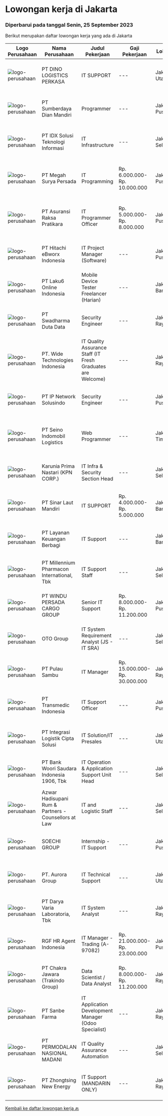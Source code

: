 
  # Lowongan kerja di Jakarta

  ### Diperbarui pada tanggal Senin, 25 September 2023

  Berikut merupakan daftar lowongan kerja yang ada di Jakarta

  |Logo Perusahaan | Nama Perusahaan | Judul Pekerjaan | Gaji Pekerjaan | Lokasi | Deskripsi | Tanggal diunggah | Pranala |
  | -------------- | --------------- | --------------- | --------- | --------- | -------------- | ------- | ----------- |
  |![logo-perusahaan](https://image-service-cdn.seek.com.au/fbef53c2d33171876fe17f3795c9cdfabc4b3cf6/ee4dce1061f3f616224767ad58cb2fc751b8d2dc)|PT DINO LOGISTICS PERKASA|IT SUPPORT|---|Jakarta Utara|Requirement : Minimum Diploma, maximum S1 degree (Information of Technology or other related Major). Basic networking skill: routing, TCP/IP. Computer...|Jumat, 22 September 2023|https://www.jobstreet.co.id/id/job/it-support-4478677?token=0~89af0214-3146-40c8-8db8-3b412e0d90ac&sectionRank=1&jobId=jobstreet-id-job-4478677|
|![logo-perusahaan](https://image-service-cdn.seek.com.au/bcc45aa12818caa75e12cd365046b55051c4fd85/ee4dce1061f3f616224767ad58cb2fc751b8d2dc)|PT Sumberdaya Dian Mandiri|Programmer|---|Jakarta Pusat|Persyaratan: Pendidikan minimal S-1 / D-3 Teknik Informatika. Pengalaman kerja minimal 2 tahun di bidang programming. Memahami dan menguasai bahasa...|Minggu, 24 September 2023|https://www.jobstreet.co.id/id/job/programmer-4479046?token=0~89af0214-3146-40c8-8db8-3b412e0d90ac&sectionRank=2&jobId=jobstreet-id-job-4479046|
|![logo-perusahaan](https://image-service-cdn.seek.com.au/f3a0e4d0c399304461931bf2696357285b40eddd/ee4dce1061f3f616224767ad58cb2fc751b8d2dc)|PT IDX Solusi Teknologi Informasi|IT Infrastructure|---|Jakarta Selatan|Key Responsibilities : Support routine/project work in information technology area Helpdesk for Securities Company Support for non-functional testing...|Rabu, 20 September 2023|https://www.jobstreet.co.id/id/job/it-infrastructure-4475294?token=0~89af0214-3146-40c8-8db8-3b412e0d90ac&sectionRank=3&jobId=jobstreet-id-job-4475294|
|![logo-perusahaan](https://image-service-cdn.seek.com.au/cae32d9da2a9d4ad20b93a75417850c8d00c7f8b/ee4dce1061f3f616224767ad58cb2fc751b8d2dc)|PT Megah Surya Persada|IT Programming|Rp. 6.000.000-Rp. 10.000.000|Jakarta Pusat|Menguasai Pemograman Laravel CSS JavaScript VueJS C# Menguasai Database MySQL PostgreSQL Pernah Membuat plikasi Android IOS Memahami OS OS Linux...|Kamis, 21 September 2023|https://www.jobstreet.co.id/id/job/it-programming-4477270?token=0~89af0214-3146-40c8-8db8-3b412e0d90ac&sectionRank=4&jobId=jobstreet-id-job-4477270|
|![logo-perusahaan](https://image-service-cdn.seek.com.au/ab437e194a7172ee3a14be92eb0107cae15ec506/ee4dce1061f3f616224767ad58cb2fc751b8d2dc)|PT Asuransi Raksa Pratikara|IT Programmer Officer|Rp. 5.000.000-Rp. 8.000.000|Jakarta Pusat|We are looking for young and talented fresh graduates to become one of our IT Programmer.Requirements : S1 Fresh graduate from reputable university...|Kamis, 21 September 2023|https://www.jobstreet.co.id/id/job/it-programmer-officer-4476760?token=0~89af0214-3146-40c8-8db8-3b412e0d90ac&sectionRank=5&jobId=jobstreet-id-job-4476760|
|![logo-perusahaan](https://image-service-cdn.seek.com.au/91767cd2c5731e05e658f7d8fd7d328273e8badb/ee4dce1061f3f616224767ad58cb2fc751b8d2dc)|PT Hitachi eBworx Indonesia|IT Project Manager (Software)|---|Jakarta Pusat|Responsibilities: Manages the day-to-day operational and tactical aspects of end-to-end full implementation project. Create and executes project work...|Jumat, 22 September 2023|https://www.jobstreet.co.id/id/job/it-project-manager-software-4478478?token=0~89af0214-3146-40c8-8db8-3b412e0d90ac&sectionRank=6&jobId=jobstreet-id-job-4478478|
|![logo-perusahaan](https://image-service-cdn.seek.com.au/59d3ee3cb9cd4d8e976e2b12297730eb2e903503/ee4dce1061f3f616224767ad58cb2fc751b8d2dc)|PT Laku6 Online Indonesia|Mobile Device Tester Freelancer (Harian)|---|Jakarta Barat|Kami mencari pekerja lepas (freelance) harian untuk pekerjaan sebagai berikut: Menguji kualitas handphone Memastikan kualitas handphone sesuai dengan...|Minggu, 24 September 2023|https://www.jobstreet.co.id/id/job/mobile-device-tester-freelancer-harian-4479035?token=0~89af0214-3146-40c8-8db8-3b412e0d90ac&sectionRank=7&jobId=jobstreet-id-job-4479035|
|![logo-perusahaan](https://image-service-cdn.seek.com.au/0f683dc67275bb803453d1e92fb7cd7b12b824b6/ee4dce1061f3f616224767ad58cb2fc751b8d2dc)|PT Swadharma Duta Data|Security Engineer|---|Jakarta Raya|S1 Jurusan/Prodi Teknik Komputer/ Teknik Informatika (Wajib) Waktu kerja Shift (sesuai dengan jadwal yang ditentukan) Bersedia ditempatkan Palembang...|Kamis, 21 September 2023|https://www.jobstreet.co.id/id/job/security-engineer-4476756?token=0~89af0214-3146-40c8-8db8-3b412e0d90ac&sectionRank=8&jobId=jobstreet-id-job-4476756|
|![logo-perusahaan](https://image-service-cdn.seek.com.au/c799b5a77c836961daffa0a3a95db18757ab385b/ee4dce1061f3f616224767ad58cb2fc751b8d2dc)|PT. Wide Technologies Indonesia|IT Quality Assurance Staff (IT Fresh Graduates are Welcome)|---|Jakarta Raya|Responsibilities Review requirements, specifications and technical design documents to provide timely and meaningful feedback Create detailed,...|Rabu, 20 September 2023|https://www.jobstreet.co.id/id/job/it-quality-assurance-staff-it-fresh-graduates-are-welcome-4476194?token=0~89af0214-3146-40c8-8db8-3b412e0d90ac&sectionRank=9&jobId=jobstreet-id-job-4476194|
|![logo-perusahaan](https://image-service-cdn.seek.com.au/c0d7409df1eaf911e90c211a4ecea8db4fa12eb9/ee4dce1061f3f616224767ad58cb2fc751b8d2dc)|PT IP Network Solusindo|Security Engineer|---|Jakarta Pusat|Kualifikasi: Memiliki pengetahuan dan pengalaman dengan CISCO ESA Memiliki pemahaman mengenai Jaringan Komputer Memiliki pemahaman mengenai TCP/ IP...|Kamis, 21 September 2023|https://www.jobstreet.co.id/id/job/security-engineer-4477265?token=0~89af0214-3146-40c8-8db8-3b412e0d90ac&sectionRank=10&jobId=jobstreet-id-job-4477265|
|![logo-perusahaan](https://image-service-cdn.seek.com.au/0fd4fa026997b9dca3dc74af45428685631a6879/ee4dce1061f3f616224767ad58cb2fc751b8d2dc)|PT Seino Indomobil Logistics|Web Programmer|---|Jakarta Timur|1. Sarjana S-1/D3, background Teknik Informatika atau sejenis dengan pengalaman sebagai Developer2. Memahami design pattern MVC dan OOP3. Menguasai...|Kamis, 21 September 2023|https://www.jobstreet.co.id/id/job/web-programmer-4477332?token=0~89af0214-3146-40c8-8db8-3b412e0d90ac&sectionRank=11&jobId=jobstreet-id-job-4477332|
|![logo-perusahaan](https://image-service-cdn.seek.com.au/841cf79cb8d988a273db11b0ca2bbe89c748584d/ee4dce1061f3f616224767ad58cb2fc751b8d2dc)|Karunia Prima Nastari (KPN CORP.)|IT Infra & Security Section Head|---|Jakarta Selatan|Job responsibilities1. Ensure all information systems and other supporting applications work properly, in accordance with the agreement with the user....|Senin, 25 September 2023|https://www.jobstreet.co.id/id/job/it-infra-security-section-head-4479262?token=0~89af0214-3146-40c8-8db8-3b412e0d90ac&sectionRank=12&jobId=jobstreet-id-job-4479262|
|![logo-perusahaan](https://image-service-cdn.seek.com.au/56bd95e2b55beb20208c16edff6d253b5b86d4fe/ee4dce1061f3f616224767ad58cb2fc751b8d2dc)|PT Sinar Laut Mandiri|IT SUPPORT|Rp. 4.000.000-Rp. 5.000.000|Jakarta Barat|Deskripsi Pekerjaan Untuk Posisi IT SUPPORTKualifikasi:·        Pendidikan minimal D3 informatika atau sederajat ·        Menguasai jaringan LAN...|Jumat, 22 September 2023|https://www.jobstreet.co.id/id/job/it-support-4478386?token=0~89af0214-3146-40c8-8db8-3b412e0d90ac&sectionRank=13&jobId=jobstreet-id-job-4478386|
|![logo-perusahaan](https://image-service-cdn.seek.com.au/56e81942d98267fbade264edbef9bda0bac28ad1/ee4dce1061f3f616224767ad58cb2fc751b8d2dc)|PT Layanan Keuangan Berbagi|IT Support|---|Jakarta Barat|Job Descriptions: Managing IT Equipment, hardware and all peripheral, such as desktop computer, laptop, modem, printer, photocopy, telephone ect...|Jumat, 22 September 2023|https://www.jobstreet.co.id/id/job/it-support-4478213?token=0~89af0214-3146-40c8-8db8-3b412e0d90ac&sectionRank=14&jobId=jobstreet-id-job-4478213|
|![logo-perusahaan](https://image-service-cdn.seek.com.au/849f62b47dc3f0326b9145b1acd8a1b73efdb0dc/ee4dce1061f3f616224767ad58cb2fc751b8d2dc)|PT Millennium Pharmacon International, Tbk|IT Support Staff|---|Jakarta Selatan|Job Description: Analyzing the root causes of operational disruptions and providing solutions. Developing preventive measures and documenting...|Jumat, 22 September 2023|https://www.jobstreet.co.id/id/job/it-support-staff-4477970?token=0~89af0214-3146-40c8-8db8-3b412e0d90ac&sectionRank=15&jobId=jobstreet-id-job-4477970|
|![logo-perusahaan](https://image-service-cdn.seek.com.au/51762eaf711dd9393d13adff4e34711e50f8287f/ee4dce1061f3f616224767ad58cb2fc751b8d2dc)|PT WINDU PERSADA CARGO GROUP|Senior IT Support|Rp. 8.000.000-Rp. 11.200.000|Jakarta Pusat|Kualifikasi :- Min. Pendidikan SMK,SMA sederajat- Mempunyai pengetahuan infrastruktur networking yang bagus- Min. pengalaman kerja di bidang IT...|Kamis, 21 September 2023|https://www.jobstreet.co.id/id/job/senior-it-support-4477472?token=0~89af0214-3146-40c8-8db8-3b412e0d90ac&sectionRank=16&jobId=jobstreet-id-job-4477472|
|![logo-perusahaan](https://image-service-cdn.seek.com.au/77d81cdb1c2b0e49b3e327366ca0068db04c4af1/ee4dce1061f3f616224767ad58cb2fc751b8d2dc)|OTO Group|IT System Requirement Analyst (JS - IT SRA)|---|Jakarta Selatan|Lingkup Kerja: Melakukan analisa terhadap kebutuhan perusahaan atau user dan membuat design sistem yang relevan terhadap kebutuhan tersebut....|Jumat, 22 September 2023|https://www.jobstreet.co.id/id/job/it-system-requirement-analyst-js-it-sra-4477844?token=0~89af0214-3146-40c8-8db8-3b412e0d90ac&sectionRank=17&jobId=jobstreet-id-job-4477844|
|![logo-perusahaan](https://image-service-cdn.seek.com.au/dd5c6ca6127e24f6a703cc0832b3475fa21bd672/ee4dce1061f3f616224767ad58cb2fc751b8d2dc)|PT Pulau Sambu|IT Manager|Rp. 15.000.000-Rp. 30.000.000|Jakarta Raya|DESKRIPSI KERJA: Membuat, mengembangkan, dan mengevaluasi semua SOP, kebijakan, prosedur, dan alur kerja terkait Departemen IT untuk meningkatkan...|Kamis, 21 September 2023|https://www.jobstreet.co.id/id/job/it-manager-4476567?token=0~89af0214-3146-40c8-8db8-3b412e0d90ac&sectionRank=18&jobId=jobstreet-id-job-4476567|
|![logo-perusahaan](https://image-service-cdn.seek.com.au/cfff289f95d11a31ffba2109b62ff259148f395b/ee4dce1061f3f616224767ad58cb2fc751b8d2dc)|PT Transmedic Indonesia|IT Support Officer|---|Jakarta Pusat|Pre-requisite: At least a Diploma in Electrical, Electronics or Computer Engineering, Computer Science, Information Technology or equivalent; At least...|Kamis, 21 September 2023|https://www.jobstreet.co.id/id/job/it-support-officer-4476522?token=0~89af0214-3146-40c8-8db8-3b412e0d90ac&sectionRank=19&jobId=jobstreet-id-job-4476522|
|![logo-perusahaan](https://image-service-cdn.seek.com.au/3057ebc2003a3730be0340b2ce840a93aa9ae2ea/ee4dce1061f3f616224767ad58cb2fc751b8d2dc)|PT Integrasi Logistik Cipta Solusi|IT Solution/IT Presales|---|Jakarta Utara|ILCS (Indonesia Logistics Community Service) was established by PT Pelabuhan Indonesia (Persero) or Pelindo , a leading SOEs in the port. ILCS is...|Kamis, 21 September 2023|https://www.jobstreet.co.id/id/job/it-solution-it-presales-4477598?token=0~89af0214-3146-40c8-8db8-3b412e0d90ac&sectionRank=20&jobId=jobstreet-id-job-4477598|
|![logo-perusahaan](https://image-service-cdn.seek.com.au/2d6e9c902737e35450231249508d80bb6aff60f2/ee4dce1061f3f616224767ad58cb2fc751b8d2dc)|PT Bank Woori Saudara Indonesia 1906, Tbk|IT Operation & Application Support Unit Head|---|Jakarta Selatan|Requirement &amp; Responsibilities : Ensure, make requirements analysis, monitor and be involved in the implementation/deployment, plan the management...|Jumat, 22 September 2023|https://www.jobstreet.co.id/id/job/it-operation-application-support-unit-head-4478661?token=0~89af0214-3146-40c8-8db8-3b412e0d90ac&sectionRank=21&jobId=jobstreet-id-job-4478661|
|![logo-perusahaan](https://image-service-cdn.seek.com.au/93e8d68fb207b5fcafc7448364abe3562a772593/ee4dce1061f3f616224767ad58cb2fc751b8d2dc)|Azwar Hadisupani Rum & Partners - Counsellors at Law|IT and Logistic Staff|---|Jakarta Selatan|Roles: Have a good understanding of hardware, networking, and common software. Support multiple infrastructure devices, Printer / Share printer,...|Kamis, 21 September 2023|https://www.jobstreet.co.id/id/job/it-and-logistic-staff-4476681?token=0~89af0214-3146-40c8-8db8-3b412e0d90ac&sectionRank=22&jobId=jobstreet-id-job-4476681|
|![logo-perusahaan](https://image-service-cdn.seek.com.au/d487b01d987a397cf145f30f7a54e8c4a3212f7a/ee4dce1061f3f616224767ad58cb2fc751b8d2dc)|SOECHI GROUP|Internship - IT Support|---|Jakarta Pusat|Job Summary Support for hardware &amp; system maintenance both for office and vesselJob Details : Support for troubleshooting all IT hardware head...|Rabu, 20 September 2023|https://www.jobstreet.co.id/id/job/internship-it-support-4475305?token=0~89af0214-3146-40c8-8db8-3b412e0d90ac&sectionRank=23&jobId=jobstreet-id-job-4475305|
|![logo-perusahaan](https://image-service-cdn.seek.com.au/b2c2195aad87c83ff28aea3c6f43cffc7f1b6e89/ee4dce1061f3f616224767ad58cb2fc751b8d2dc)|PT. Aurora Group|IT Technical Support|---|Jakarta Utara|Industry :Trading of Building MaterialsJos Number :7904Job Descriptions : Assist, maintain and support all the company workstation components running...|Kamis, 21 September 2023|https://www.jobstreet.co.id/id/job/it-technical-support-4476859?token=0~89af0214-3146-40c8-8db8-3b412e0d90ac&sectionRank=24&jobId=jobstreet-id-job-4476859|
|![logo-perusahaan](https://image-service-cdn.seek.com.au/80a8bf67fae8f0b7b822f1ab88fc2120c9c76c8d/ee4dce1061f3f616224767ad58cb2fc751b8d2dc)|PT Darya Varia Laboratoria, Tbk|IT System Analyst|---|Jakarta Raya|System Developer Lead must be able to understand business process flow and provide effective solutions.  Designing &amp; developing user friendly...|Jumat, 22 September 2023|https://www.jobstreet.co.id/id/job/it-system-analyst-4477963?token=0~89af0214-3146-40c8-8db8-3b412e0d90ac&sectionRank=25&jobId=jobstreet-id-job-4477963|
|![logo-perusahaan](https://image-service-cdn.seek.com.au/d5868152525c083dcbedb1aa22a408e592bdf7d2/ee4dce1061f3f616224767ad58cb2fc751b8d2dc)|RGF HR Agent Indonesia|IT Manager - Trading (A-97082)|Rp. 21.000.000-Rp. 23.000.000|Jakarta Pusat|About The Company: The working venue is in Jakarta Pusat. Our client is a Japanese Trading company. Currently, they are looking for IT Manager. Job...|Kamis, 21 September 2023|https://www.jobstreet.co.id/id/job/it-manager-trading-a-97082-4476537?token=0~89af0214-3146-40c8-8db8-3b412e0d90ac&sectionRank=26&jobId=jobstreet-id-job-4476537|
|![logo-perusahaan](https://image-service-cdn.seek.com.au/7de6385253ac3c3a5480653ed2f0f63af5003f77/ee4dce1061f3f616224767ad58cb2fc751b8d2dc)|PT Chakra Jawara (Trakindo Group)|Data Scientist / Data Analyst|Rp. 8.000.000-Rp. 11.200.000|Jakarta Raya|Requirement : S1 Information Engineering &amp; Information Systems Minimum 3 years of experience Have completed min 3x data analytics &amp; Data...|Kamis, 21 September 2023|https://www.jobstreet.co.id/id/job/data-scientist-data-analyst-4476580?token=0~89af0214-3146-40c8-8db8-3b412e0d90ac&sectionRank=27&jobId=jobstreet-id-job-4476580|
|![logo-perusahaan](https://image-service-cdn.seek.com.au/6d60d1bb470f6f3bdb9b3bb0bb3c41a3a5d98b9d/ee4dce1061f3f616224767ad58cb2fc751b8d2dc)|PT Sanbe Farma|IT Application Development Manager (Odoo Specialist)|---|Jakarta Raya|Syarat Jabatan : Pendidikan minimal Sarjana Informatika dari Universitas Terkemuka Usia maksimal 40 tahun Memahami dan menguasai perangkat lunak...|Jumat, 22 September 2023|https://www.jobstreet.co.id/id/job/it-application-development-manager-odoo-specialist-4478351?token=0~89af0214-3146-40c8-8db8-3b412e0d90ac&sectionRank=28&jobId=jobstreet-id-job-4478351|
|![logo-perusahaan](https://image-service-cdn.seek.com.au/5fd3417af2f9488964ef8f92c36fc78d54dd3999/ee4dce1061f3f616224767ad58cb2fc751b8d2dc)|PT PERMODALAN NASIONAL MADANI|IT Quality Assurance Automation|---|Jakarta Selatan|Qualifications: Minimum Bachelor's Degree in Computer Science, Information Technology, or a related field. At least 1 years of relevant work...|Rabu, 20 September 2023|https://www.jobstreet.co.id/id/job/it-quality-assurance-automation-4475105?token=0~89af0214-3146-40c8-8db8-3b412e0d90ac&sectionRank=29&jobId=jobstreet-id-job-4475105|
|![logo-perusahaan](https://image-service-cdn.seek.com.au/604b3935a499ea9b7d52eecac981072340334cc8/ee4dce1061f3f616224767ad58cb2fc751b8d2dc)|PT Zhongtsing New Energy|IT Support (MANDARIN ONLY)|---|Jakarta Raya|Pekerjaan1.Menangani semua aktifitas internal perusahaan (troubleshooting, installing, maintaining) baik itu PC/Notebook, Printer &amp; Scanner, IT...|Jumat, 22 September 2023|https://www.jobstreet.co.id/id/job/it-support-mandarin-only-4477729?token=0~89af0214-3146-40c8-8db8-3b412e0d90ac&sectionRank=30&jobId=jobstreet-id-job-4477729|


  [Kembali ke daftar lowongan kerja 🔙](../README.md#daftar-lowongan-kerja)
  
